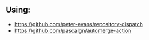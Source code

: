 ## Using:
- https://github.com/peter-evans/repository-dispatch
- https://github.com/pascalgn/automerge-action
